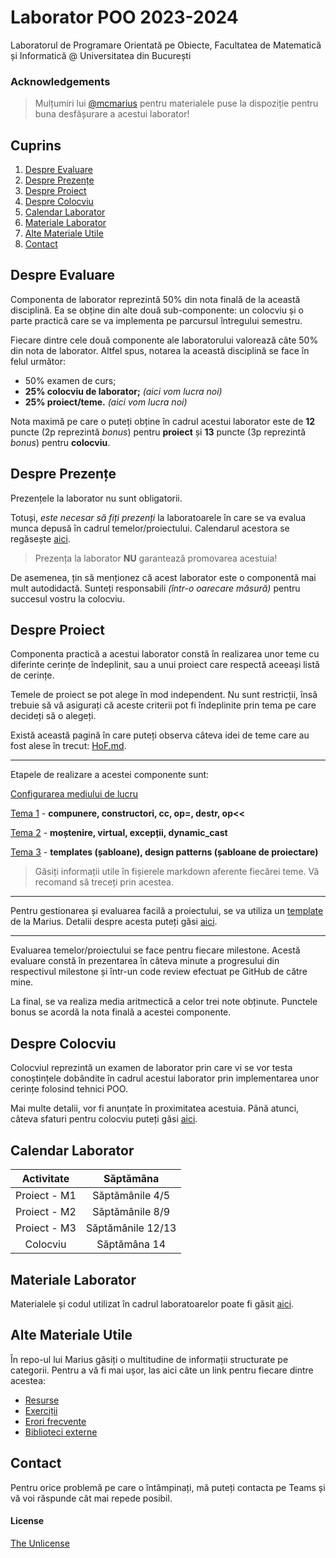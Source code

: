 
# Laborator POO 2023-2024
Laboratorul de Programare Orientată pe Obiecte, Facultatea de Matematică și Informatică @ Universitatea din București

### Acknowledgements
> Mulțumiri lui [@mcmarius](https://github.com/mcmarius) pentru materialele puse la dispoziție pentru buna desfășurare a acestui laborator!

## Cuprins
1. [Despre Evaluare](#despre-evaluare)
2. [Despre Prezențe](#despre-prezențe)
3. [Despre Proiect](#despre-proiect)
4. [Despre Colocviu](#despre-colocviu)
5. [Calendar Laborator](#calendar-laborator)
6. [Materiale Laborator](#materiale-laborator)
7. [Alte Materiale Utile](#alte-materiale-utile)
8. [Contact](#contact)


## Despre Evaluare
Componenta de laborator reprezintă 50% din nota finală de la această disciplină. Ea se obține din alte două sub-componente: un colocviu și o parte practică care se va implementa pe parcursul întregului semestru.

Fiecare dintre cele două componente ale laboratorului valorează câte 50% din nota de laborator. Altfel spus, notarea la această disciplină se face în felul următor:

- 50% examen de curs;
- **25% colocviu de laborator;** *(aici vom lucra noi)*
- **25% proiect/teme.** *(aici vom lucra noi)*

Nota maximă pe care o puteți obține în cadrul acestui laborator este de **12** puncte (2p reprezintă *bonus*) pentru **proiect** și **13** puncte (3p reprezintă *bonus*) pentru **colocviu**.
## Despre Prezențe
Prezențele la laborator nu sunt obligatorii.

Totuși, *este necesar să fiți prezenți* la laboratoarele în care se va evalua munca depusă în cadrul temelor/proiectului. Calendarul acestora se regăsește [aici](#calendar-laborator).

> Prezența la laborator **NU** garantează promovarea acestuia!

De asemenea, țin să menționez că acest laborator este o componentă mai mult autodidactă. Sunteți responsabili *(într-o oarecare măsură)* pentru succesul vostru la colocviu.
## Despre Proiect
Componenta practică a acestui laborator constă în realizarea unor teme cu diferinte cerințe de îndeplinit, sau a unui proiect care respectă aceeași listă de cerințe.

Temele de proiect se pot alege în mod independent. Nu sunt restricții, însă trebuie să vă asigurați că aceste criterii pot fi îndeplinite prin tema pe care decideți să o alegeți.

Există această pagină în care puteți observa câteva idei de teme care au fost alese în trecut: [HoF.md](https://github.com/mcmarius/poo/blob/master/HoF.md).

***
Etapele de realizare a acestei componente sunt:

[Configurarea mediului de lucru](https://github.com/mcmarius/poo/tree/master/env)

[Tema 1](https://github.com/mcmarius/poo/tree/master/tema-1) - **compunere, constructori, cc, op=, destr, op<<**

[Tema 2](https://github.com/mcmarius/poo/tree/master/tema-2) - **moștenire, virtual, excepții, dynamic_cast**

[Tema 3](https://github.com/mcmarius/poo/tree/master/tema-3) - **templates (șabloane), design patterns (șabloane de proiectare)**

> Găsiți informații utile în fișierele markdown aferente fiecărei teme. Vă recomand să treceți prin acestea.

***

Pentru gestionarea și evaluarea facilă a proiectului, se va utiliza un [template](https://github.com/mcmarius/oop-template) de la Marius. Detalii despre acesta puteți găsi [aici](https://github.com/mcmarius/poo/blob/master/env/setup.md).

***

Evaluarea temelor/proiectului se face pentru fiecare milestone. Acestă evaluare constă în prezentarea în câteva minute a progresului din respectivul milestone și într-un code review efectuat pe GitHub de către mine. 

La final, se va realiza media aritmectică a celor trei note obținute. Punctele bonus se acordă la nota finală a acestei componente.

## Despre Colocviu
Colocviul reprezintă un examen de laborator prin care vi se vor testa conoștințele dobândite în cadrul acestui laborator prin implementarea unor cerințe folosind tehnici POO.

Mai multe detalii, vor fi anunțate în proximitatea acestuia. Până atunci, câteva sfaturi pentru colocviu puteți găsi [aici](https://github.com/mcmarius/poo/blob/master/colocviu.md).

## Calendar Laborator
| Activitate    | Săptămâna         |
| :-----------: | :---------------: |
| Proiect - M1  | Săptămânile 4/5   |
| Proiect - M2  | Săptămânile 8/9   |
| Proiect - M3  | Săptămânile 12/13 |
| Colocviu      | Săptămâna 14      |
## Materiale Laborator
Materialele și codul utilizat în cadrul laboratoarelor poate fi găsit [aici](#).

## Alte Materiale Utile
În repo-ul lui Marius găsiți o multitudine de informații structurate pe categorii. Pentru a vă fi mai ușor, las aici câte un link pentru fiecare dintre acestea:

- [Resurse](https://github.com/mcmarius/poo/blob/master/README.md#resurse)
- [Exerciții](https://github.com/mcmarius/poo/tree/master/exercitii)
- [Erori frecvente](https://github.com/mcmarius/poo/blob/master/erori.md)
- [Biblioteci externe](https://github.com/mcmarius/poo/blob/master/libs)

## Contact
Pentru orice problemă pe care o întâmpinați, mă puteți contacta pe Teams și vă voi răspunde cât mai repede posibil.

#### License
[The Unlicense](https://github.com/MaximTiberiu/oop-lab/blob/main/LICENSE)

